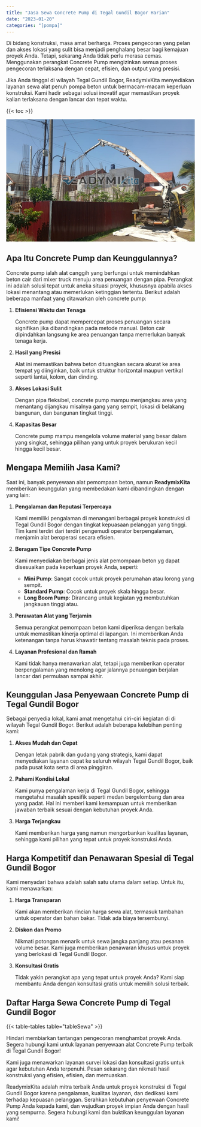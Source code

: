 ```yaml
---
title: "Jasa Sewa Concrete Pump di Tegal Gundil Bogor Harian"
date: "2023-01-20"
categories: "[pompa]"
---
```


Di bidang konstruksi, masa amat berharga. Proses pengecoran yang pelan dan akses lokasi yang sulit bisa menjadi penghalang besar bagi kemajuan proyek Anda. Tetapi, sekarang Anda tidak perlu merasa cemas. Menggunakan perangkat Concrete Pump mengizinkan semua proses pengecoran terlaksana dengan cepat, efisien, dan output yang presisi.

Jika Anda tinggal di wilayah Tegal Gundil Bogor, ReadymixKita menyediakan layanan sewa alat penuh pompa beton untuk bermacam-macam keperluan konstruksi. Kami hadir sebagai solusi inovatif agar memastikan proyek kalian terlaksana dengan lancar dan tepat waktu.

{{< toc >}}

![Jasa Sewa Concrete Pump di Tegal Gundil Bogor Harian](/images/pompa/sewa-pompa-24.jpg)

## Apa Itu Concrete Pump dan Keunggulannya?

Concrete pump ialah alat canggih yang berfungsi untuk memindahkan beton cair dari mixer truck menuju area penuangan dengan pipa. Perangkat ini adalah solusi tepat untuk aneka situasi proyek, khususnya apabila akses lokasi menantang atau memerlukan ketinggian tertentu. Berikut adalah beberapa manfaat yang ditawarkan oleh concrete pump:

1. **Efisiensi Waktu dan Tenaga**

   Concrete pump dapat mempercepat proses penuangan secara signifikan jika dibandingkan pada metode manual. Beton cair dipindahkan langsung ke area penuangan tanpa memerlukan banyak tenaga kerja.

2. **Hasil yang Presisi**

   Alat ini memastikan bahwa beton dituangkan secara akurat ke area tempat yg diinginkan, baik untuk struktur horizontal maupun vertikal seperti lantai, kolom, dan dinding.

3. **Akses Lokasi Sulit**

   Dengan pipa fleksibel, concrete pump mampu menjangkau area yang menantang dijangkau misalnya gang yang sempit, lokasi di belakang bangunan, dan bangunan tingkat tinggi.

4. **Kapasitas Besar**

   Concrete pump mampu mengelola volume material yang besar dalam yang singkat, sehingga pilihan yang untuk proyek berukuran kecil hingga kecil besar.

## Mengapa Memilih Jasa Kami?

Saat ini, banyak penyewaan alat pemompaan beton, namun **ReadymixKita** memberikan keunggulan yang membedakan kami dibandingkan dengan yang lain:

1. **Pengalaman dan Reputasi Terpercaya**

   Kami memiliki pengalaman di menangani berbagai proyek konstruksi di Tegal Gundil Bogor dengan tingkat kepuasaan pelanggan yang tinggi. Tim kami terdiri dari terdiri pengemudi operator berpengalaman, menjamin alat beroperasi secara efisien.

2. **Beragam Tipe Concrete Pump**

   Kami menyediakan berbagai jenis alat pemompaan beton yg dapat disesuaikan pada keperluan proyek Anda, seperti:
   - **Mini Pump**: Sangat cocok untuk proyek perumahan atau lorong yang sempit.
   - **Standard Pump**: Cocok untuk proyek skala hingga besar.
   - **Long Boom Pump**: Dirancang untuk kegiatan yg membutuhkan jangkauan tinggi atau.

3. **Perawatan Alat yang Terjamin**

   Semua perangkat pemompaan beton kami diperiksa dengan berkala untuk memastikan kinerja optimal di lapangan. Ini memberikan Anda ketenangan tanpa harus khawatir tentang masalah teknis pada proses.

4. **Layanan Profesional dan Ramah**

   Kami tidak hanya menawarkan alat, tetapi juga memberikan operator berpengalaman yang menolong agar jalannya penuangan berjalan lancar dari permulaan sampai akhir.

## Keunggulan Jasa Penyewaan Concrete Pump di Tegal Gundil Bogor

Sebagai penyedia lokal, kami amat mengetahui ciri-ciri kegiatan di di wilayah Tegal Gundil Bogor. Berikut adalah beberapa kelebihan penting kami:

1. **Akses Mudah dan Cepat**

   Dengan letak pabrik dan gudang yang strategis, kami dapat menyediakan layanan cepat ke seluruh wilayah Tegal Gundil Bogor, baik pada pusat kota serta di area pinggiran.

2. **Pahami Kondisi Lokal**

   Kami punya pengalaman kerja di Tegal Gundil Bogor, sehingga mengetahui masalah spesifik seperti medan bergelombang dan area yang padat. Hal ini memberi kami kemampuan untuk memberikan jawaban terbaik sesuai dengan kebutuhan proyek Anda.

3. **Harga Terjangkau**

   Kami memberikan harga yang namun mengorbankan kualitas layanan, sehingga kami pilihan yang tepat untuk proyek konstruksi Anda.

## Harga Kompetitif dan Penawaran Spesial di Tegal Gundil Bogor

Kami menyadari bahwa adalah salah satu utama dalam setiap. Untuk itu, kami menawarkan:

1. **Harga Transparan**

   Kami akan memberikan rincian harga sewa alat, termasuk tambahan untuk operator dan bahan bakar. Tidak ada biaya tersembunyi.

2. **Diskon dan Promo**

   Nikmati potongan menarik untuk sewa jangka panjang atau pesanan volume besar. Kami juga memberikan penawaran khusus untuk proyek yang berlokasi di Tegal Gundil Bogor.

3. **Konsultasi Gratis**

   Tidak yakin perangkat apa yang tepat untuk proyek Anda? Kami siap membantu Anda dengan konsultasi gratis untuk memilih solusi terbaik.

## Daftar Harga Sewa Concrete Pump di Tegal Gundil Bogor

{{< table-tables table="tableSewa" >}}

Hindari membiarkan tantangan pengecoran menghambat proyek Anda. Segera hubungi kami untuk layanan penyewaan alat Concrete Pump terbaik di Tegal Gundil Bogor!

Kami juga menawarkan layanan survei lokasi dan konsultasi gratis untuk agar kebutuhan Anda terpenuhi. Pesan sekarang dan nikmati hasil konstruksi yang efisien, efisien, dan memuaskan.

ReadymixKita adalah mitra terbaik Anda untuk proyek konstruksi di Tegal Gundil Bogor karena pengalaman, kualitas layanan, dan dedikasi kami terhadap kepuasan pelanggan. Serahkan kebutuhan penyewaan Concrete Pump Anda kepada kami, dan wujudkan proyek impian Anda dengan hasil yang sempurna. Segera hubungi kami dan buktikan keunggulan layanan kami!